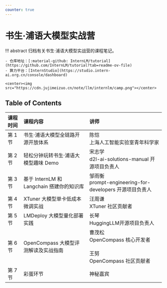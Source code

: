 ```yaml
---
counter: true
---
```



# 书生·浦语大模型实战营

!!! abstract
    归档有关书生·浦语大模型实战营的课程笔记。
    
    - 仓库地址：[:material-github: InternLM/tutorial](https://github.com/InternLM/tutorial?tab=readme-ov-file)
    - 算力平台：[InternStudio](https://studio.intern-ai.org.cn/console/dashboard)

    <center><img src="https://cdn.jujimeizuo.cn/note/llm/internlm/camp.png"></center>

## Table of Contents

|课程时间|课程内容|讲师|
|:-----|:----|:----|
|第 1 节|书生·浦语大模型全链路开源开放体系 |陈恺 </br>上海人工智能实验室青年科学家|
|第 2 节|轻松分钟玩转书生·浦语大模型趣味 Demo|宋志学</br>d2l-ai-solutions-manual 开源项目负责人|
|第 3 节|基于 InternLM 和 Langchain 搭建你的知识库|邹雨衡</br>prompt-engineering-for-developers 开源项目负责人|
|第 4 节|XTuner 大模型单卡低成本微调实战|汪周谦</br>XTuner 社区贡献者|
|第 5 节|LMDeploy 大模型量化部署实践|长琴</br>HuggingLLM开源项目负责人|
|第 6 节|OpenCompass 大模型评测解读及实战指南|曹茂松</br>OpenCompass 核心开发者</br></br>王努</br>OpenCompass 社区贡献者|
|第 7 节|彩蛋环节| 神秘嘉宾 |